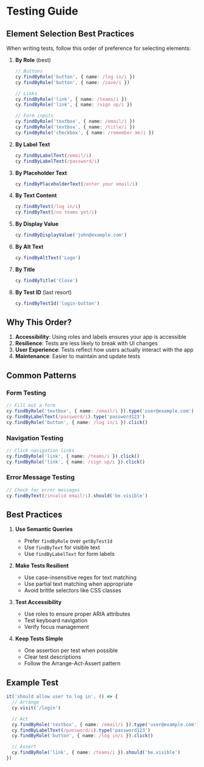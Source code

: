 # Testing Guide

## Element Selection Best Practices

When writing tests, follow this order of preference for selecting elements:

1. **By Role** (best)

   ```typescript
   // Buttons
   cy.findByRole('button', { name: /log in/i })
   cy.findByRole('button', { name: /save/i })

   // Links
   cy.findByRole('link', { name: /teams/i })
   cy.findByRole('link', { name: /sign up/i })

   // Form inputs
   cy.findByRole('textbox', { name: /email/i })
   cy.findByRole('textbox', { name: /title/i })
   cy.findByRole('checkbox', { name: /remember me/i })
   ```

2. **By Label Text**

   ```typescript
   cy.findByLabelText(/email/i)
   cy.findByLabelText(/password/i)
   ```

3. **By Placeholder Text**

   ```typescript
   cy.findByPlaceholderText(/enter your email/i)
   ```

4. **By Text Content**

   ```typescript
   cy.findByText(/log in/i)
   cy.findByText(/no teams yet/i)
   ```

5. **By Display Value**

   ```typescript
   cy.findByDisplayValue('john@example.com')
   ```

6. **By Alt Text**

   ```typescript
   cy.findByAltText('Logo')
   ```

7. **By Title**

   ```typescript
   cy.findByTitle('Close')
   ```

8. **By Test ID** (last resort)
   ```typescript
   cy.findByTestId('login-button')
   ```

## Why This Order?

1. **Accessibility**: Using roles and labels ensures your app is accessible
2. **Resilience**: Tests are less likely to break with UI changes
3. **User Experience**: Tests reflect how users actually interact with the app
4. **Maintenance**: Easier to maintain and update tests

## Common Patterns

### Form Testing

```typescript
// Fill out a form
cy.findByRole('textbox', { name: /email/i }).type('user@example.com')
cy.findByLabelText(/password/i).type('password123')
cy.findByRole('button', { name: /log in/i }).click()
```

### Navigation Testing

```typescript
// Click navigation links
cy.findByRole('link', { name: /teams/i }).click()
cy.findByRole('link', { name: /sign up/i }).click()
```

### Error Message Testing

```typescript
// Check for error messages
cy.findByText(/invalid email/i).should('be.visible')
```

## Best Practices

1. **Use Semantic Queries**

   - Prefer `findByRole` over `getByTestId`
   - Use `findByText` for visible text
   - Use `findByLabelText` for form labels

2. **Make Tests Resilient**

   - Use case-insensitive regex for text matching
   - Use partial text matching when appropriate
   - Avoid brittle selectors like CSS classes

3. **Test Accessibility**

   - Use roles to ensure proper ARIA attributes
   - Test keyboard navigation
   - Verify focus management

4. **Keep Tests Simple**
   - One assertion per test when possible
   - Clear test descriptions
   - Follow the Arrange-Act-Assert pattern

## Example Test

```typescript
it('should allow user to log in', () => {
  // Arrange
  cy.visit('/login')

  // Act
  cy.findByRole('textbox', { name: /email/i }).type('user@example.com')
  cy.findByLabelText(/password/i).type('password123')
  cy.findByRole('button', { name: /log in/i }).click()

  // Assert
  cy.findByRole('link', { name: /teams/i }).should('be.visible')
})
```
